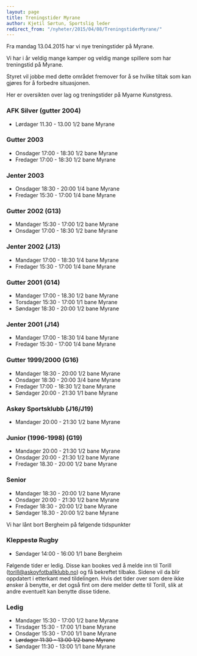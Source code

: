```yaml
---
layout: page
title: Treningstider Myrane
author: Kjetil Sørtun, Sportslig leder
redirect_from: "/nyheter/2015/04/08/TreningstiderMyrane/"
---
```


Fra mandag 13.04.2015 har vi nye treningstider på Myrane.

Vi har i år veldig mange kamper og veldig mange spillere som har treningstid på Myrane.

Styret vil jobbe med dette området fremover for å se hvilke tiltak som kan gjøres for å forbedre situasjonen.

Her er oversikten over lag og treningstider på Myarne Kunstgress.

### AFK Silver (gutter 2004)
* Lørdager 11.30 - 13.00 1/2 bane Myrane

### Gutter 2003
* Onsdager 17:00 - 18:30 1/2 bane Myrane
* Fredager 17:00 - 18:30 1/2 bane Myrane

### Jenter 2003
* Onsdager 18:30 - 20:00 1/4 bane Myrane
* Fredager 15:30 - 17:00 1/4 bane Myrane

### Gutter 2002 (G13)
* Mandager 15:30 - 17:00 1/2 bane Myrane
* Onsdager 17:00 - 18:30 1/2 bane Myrane

### Jenter 2002 (J13)
* Mandager 17:00 - 18:30 1/4 bane Myrane
* Fredager 15:30 - 17:00 1/4 bane Myrane

### Gutter 2001 (G14)
* Mandager 17:00 - 18.30 1/2 bane Myrane
* Torsdager 15:30 - 17:00 1/1 bane Myrane
* Søndager 18:30 - 20:00 1/2 bane Myrane

### Jenter 2001 (J14)
* Mandager 17:00 - 18:30 1/4 bane Myrane
* Fredager 15:30 - 17:00 1/4 bane Myrane

### Gutter 1999/2000 (G16)
* Mandager 18:30 - 20:00 1/2 bane Myrane
* Onsdager 18:30 - 20:00 3/4 bane Myrane
* Fredager 17:00 - 18:30 1/2 bane Myrane
* Søndager 20:00 - 21:30 1/1 bane Myrane

### Askøy Sportsklubb (J16/J19)
* Mandager 20:00 - 21:30 1/2 bane Myrane

### Junior (1996-1998) (G19)
* Mandager 20:00 - 21:30 1/2 bane Myrane
* Onsdager 20:00 - 21:30 1/2 bane Myrane
* Fredager 18.30 - 20:00 1/2 bane Myrane

### Senior
* Mandager 18:30 - 20:00 1/2 bane Myrane
* Onsdager 20:00 - 21:30 1/2 bane Myrane
* Fredager 18:30 - 20:00 1/2 bane Myrane
* Søndager 18.30 - 20:00 1/2 bane Myrane

Vi har lånt bort Bergheim på følgende tidspunkter

### Kleppestø Rugby
* Søndager 14:00 - 16:00 1/1 bane Bergheim

Følgende tider er ledig. Disse kan bookes ved å melde inn til Torill (torill@askoyfotballklubb.no) og få bekreftet tilbake. Sidene vil da blir oppdatert i etterkant med tildelingen.
Hvis det tider over som dere ikke ønsker å benytte, er det også fint om dere melder dette til Torill, slik at andre eventuelt kan benytte disse tidene.

### Ledig
* Mandager 15:30 - 17:00 1/2 bane Myrane
* Tirsdager 15:30 - 17:00 1/1 bane Myrane
* Onsdager 15:30 - 17:00 1/1 bane Myrane
* <s>Lørdager 11:30 - 13:00 1/2 bane Myrane</s>
* Søndager 11:30 - 13:00 1/1 bane Myrane

